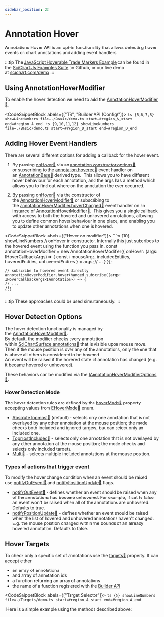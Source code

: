 ```yaml
---
sidebar_position: 22
---
```


# Annotation Hover

Annotations Hover API is an opt-in functionality that allows detecting hover events on chart annotations and adding event handlers.

:::tip
The [JavaScript Hoverable Trade Markers Example](https://scichart.com/demo/javascript/stock-chart-buy-sell-markers) can be found in the [SciChart.Js Examples Suite](https://github.com/abtsoftware/scichart.js.examples) on Github, or our live demo at [scichart.com/demo](https://scichart.com/demo/javascript-line-chart)
:::

<ChartFromSciChartDemo
    src="https://www.scichart.com/demo/iframe/stock-chart-buy-sell-markers"
    title="Hoverable Trade Markers Example"
/>

Using AnnotationHoverModifier
-----------------------------

To enable the hover detection we need to add the [AnnotationHoverModifier:blue_book:](https://www.scichart.com/documentation/js/current/typedoc/classes/annotationhovermodifier.html).

<CodeSnippetBlock labels={["TS", "Builder API (Config)"]}>
    ```ts {5,6,7,8} showLineNumbers file=./Basic/demo.ts start=#region_A_start end=#region_A_end
    ```
    ```ts {9,10,11,12} showLineNumbers file=./Basic/demo.ts start=#region_D_start end=#region_D_end
    ```
</CodeSnippetBlock>

Adding Hover Event Handlers
---------------------------

There are several different options for adding a callback for the hover event.

1. By passing [onHover:blue_book:](https://www.scichart.com/documentation/js/current/typedoc/interfaces/iannotationbaseoptions.html#onhover) via an [annotation constructor options:blue_book:](https://www.scichart.com/documentation/js/current/typedoc/classes/annotationbase.html#constructor), or subscribing to the [annotation.hovered:blue_book:](https://www.scichart.com/documentation/js/current/typedoc/classes/annotationbase.html#hovered) event handler on an [AnnotationBase:blue_book:](https://www.scichart.com/documentation/js/current/typedoc/classes/annotationbase.html) derived type.  This allows you to have different hover behaviour for each annotation, and the args has a method which allows you to find out where on the annotation the over occurred.

<LiveDocSnippet name="./Basic/demo" />

2. By passing [onHover:blue_book:](https://www.scichart.com/documentation/js/current/typedoc/interfaces/iannotationhovermodifieroptions.html#onhover) via the constructor of the [AnnotationHoverModifier:blue_book:](https://www.scichart.com/documentation/js/current/typedoc/classes/annotationhovermodifier.html) or subscribing to the [annotationHoverModifier.hoverChanged:blue_book:](https://www.scichart.com/documentation/js/current/typedoc/classes/annotationhovermodifier.html#hoverchanged) event handler on an instance of [AnnotationHoverModifier:blue_book:](https://www.scichart.com/documentation/js/current/typedoc/classes/annotationhovermodifier.html).  This gives you a single callback with access to both the hovered and unhovered annotations, allowing you to define common hover behaviour in one place, and enabling you to update other annotations when one is hovered.

<CodeSnippetBlock labels={["Hover on modifier"]}>
    ```ts {10} showLineNumbers 
    // onHover in constructor.  Internally this just subcribes to the hovered event using the function you pass in.
    const annotationHoverModifier = new AnnotationHoverModifier({
        onHover: (args: IHoverCallbackArgs<IAnnotation>) => {
            const { mouseArgs, includedEntities, hoveredEntities, unhoveredEntities } = args;
            // ...
        }
    });

    // subscribe to hovered event directly
    annotationHoverModifier.hoverChanged.subscribe((args: IHoverCallbackArgs<IAnnotation>) => {
    // ...
    });
    ```
</CodeSnippetBlock>

:::tip
These approaches could be used simultaneously.
:::

Hover Detection Options
-----------------------

The hover detection functionality is managed by the [AnnotationHoverModifier:blue_book:](https://www.scichart.com/documentation/js/current/typedoc/classes/annotationhovermodifier.html).   
By default, the modifier checks every annotation within [SciChartSurface.annotations:blue_book:](https://www.scichart.com/documentation/js/current/typedoc/classes/scichartsurface.html#annotations) that is visible upon mouse move.    
Then if the mouse position is over any of the annotations, only the one that is above all others is considered to be hovered.   
An event will be raised if the hovered state of annotation has changed (e.g. it became hovered or unhovered). 

These behaviors can be modified via the [IAnnotationHoverModifierOptions:blue_book:](https://www.scichart.com/documentation/js/current/typedoc/interfaces/iannotationhovermodifieroptions.html).

### Hover Detection Mode

The hover detection rules are defined by the [hoverMode:blue_book:](https://www.scichart.com/documentation/js/current/typedoc/classes/annotationhovermodifier.html#hovermode) property accepting values from [EHoverMode:blue_book:](https://www.scichart.com/documentation/js/current/typedoc/enums/ehovermode.html) enum.

*   [AbsoluteTopmost:blue_book:](https://www.scichart.com/documentation/js/current/typedoc/enums/ehovermode.html#absolutetopmost) (default) - selects only one annotation that is not overlayed by any other annotation at the mouse position; the mode checks both included and ignored targets, but can select only an included one.
*   [TopmostIncluded:blue_book:](https://www.scichart.com/documentation/js/current/typedoc/enums/ehovermode.html#topmostincluded) - selects only one annotation that is not overlayed by any other annotation at the mouse position; the mode checks and selects only included targets.
*   [Multi:blue_book:](https://www.scichart.com/documentation/js/current/typedoc/enums/ehovermode.html#multi) - selects multiple included annotations at the mouse position.

### Types of actions that trigger event

To modify the hover change condition when an event should be raised use [notifyOutEvent:blue_book:](https://www.scichart.com/documentation/js/current/typedoc/interfaces/iannotationhovermodifieroptions.html#notifyoutevent) and [notifyPositionUpdate:blue_book:](https://www.scichart.com/documentation/js/current/typedoc/interfaces/iannotationhovermodifieroptions.html#notifypositionupdate) flags.

*   [notifyOutEvent:blue_book:](https://www.scichart.com/documentation/js/current/typedoc/interfaces/iannotationhovermodifieroptions.html#notifyoutevent) - defines whether an event should be raised when any of the annotations has become unhovered. For example, if set to false an event won't be raised when all of the annotations are unhovered. Defaults to true.
*   [notifyPositionUpdate:blue_book:](https://www.scichart.com/documentation/js/current/typedoc/interfaces/iannotationhovermodifieroptions.html#notifypositionupdate) - defines whether an event should be raised when the list of hovered and unhovered annotations haven't changed. E.g. the mouse position changed within the bounds of an already hovered annotation. Defaults to false.

Hover Targets
-------------

To check only a specific set of annotations use the [targets:blue_book:](https://www.scichart.com/documentation/js/current/typedoc/interfaces/iannotationhovermodifieroptions.html#targets) property. It can accept either

*   an array of annotations
*   and array of annotation ids
*   a function returning an array of annotations
*   the name of a function registered with the [Builder API](/2d-charts/builder-api/builder-api-overview)

<CodeSnippetBlock labels={["Target Selector"]}>
    ```ts {5} showLineNumbers file=./Targets/demo.ts start=#region_A_start end=#region_A_end
    ```
</CodeSnippetBlock>

 Here is a simple example using the methods described above:

<LiveDocSnippet name="./Targets/demo" />
